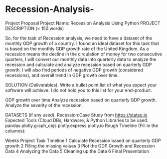 # Recession-Analysis-


Project Proposal
Project Name: Recession Analysis Using Python
PROJECT DESCRIPTION (< 150 words)

So, for the task of Recession analysis, we need to have a dataset of the monthly GDP growth of a country. I found an ideal dataset for this task that is based on the monthly GDP growth rate of the United Kingdom. As a recession means the decline in the circulation of money for two consecutive quarters, I will convert our monthly data into quarterly data to analyze the recession and calculate and analyze recession based on quarterly GDP growth. I will also find periods of negative GDP growth (considered recessions), and overall trend in GDP growth over time. 



SOLUTION (Deliverables). Write a bullet point list of what you expect your software will achieve. I do not hold you to this list for your end-product.

GDP growth over time
Analyze recession based on quarterly GDP growth.
Analyze the severity of the recession. 


DATASETS (if any used).
Recession:Case Study from https://statso.io
Expected Tools (Cloud DBs, Hardware, & Python Libraries to be used.
pandas
plotly.graph_objs
plotly.express
plotly.io
Rough Timeline (Fill in the columns):

Weeks	Project Task Timeline
1	Calculate Recession based on quarterly GDP growth
2	Filling the missing values
3	Plot the GDP Growth and Recession Data
4	Analyzing the Data
5	Cleaning up the Data
6	Final Presentation




